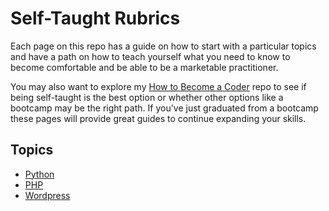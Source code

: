 # Self-Taught Rubrics

Each page on this repo has a guide on how to start with a particular topics and have a path on how to teach yourself what you need to know to become comfortable and be able to be a marketable practitioner.

You may also want to explore my [How to Become a Coder](https://github.com/AlexMercedCoder/GuideToBecomingACoder) repo to see if being self-taught is the best option or whether other options like a bootcamp may be the right path. If you've just graduated from a bootcamp these pages will provide great guides to continue expanding your skills.

## Topics

- [Python](./guides/python.md)
- [PHP](./guides/php.md)
- [Wordpress](./guides/wordpress.md)
